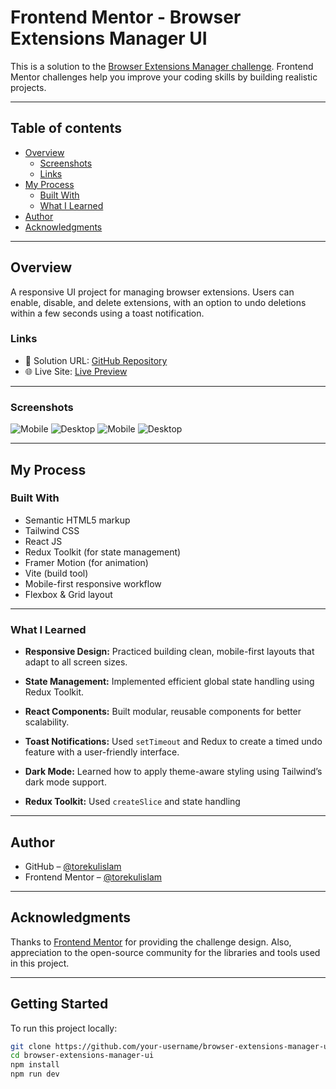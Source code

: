 # Frontend Mentor - Browser Extensions Manager UI

This is a solution to the [Browser Extensions Manager challenge](https://www.frontendmentor.io). Frontend Mentor challenges help you improve your coding skills by building realistic projects.

---

## Table of contents

- [Overview](#overview)
  - [Screenshots](#screenshots)
  - [Links](#links)
- [My Process](#my-process)
  - [Built With](#built-with)
  - [What I Learned](#what-i-learned)
- [Author](#author)
- [Acknowledgments](#acknowledgments)

---

## Overview

A responsive UI project for managing browser extensions. Users can enable, disable, and delete extensions, with an option to undo deletions within a few seconds using a toast notification.

### Links

- 🔧 Solution URL: [GitHub Repository](https://github.com/torekulislam/browser-extensions-manager-ui)
- 🌐 Live Site: [Live Preview](https://browser-extensions-manager-ui-pearl.vercel.app/)

---

### Screenshots

![Mobile](./src/design/mobile-design.png)
![Desktop](./src/design/screencaptur-desktop.png)
![Mobile](./src/design/mobile-design2.png)
![Desktop](./src/design/screencaptur-desktop2.png)

---

## My Process

### Built With

- Semantic HTML5 markup
- Tailwind CSS
- React JS
- Redux Toolkit (for state management)
- Framer Motion (for animation)
- Vite (build tool)
- Mobile-first responsive workflow
- Flexbox & Grid layout

---

### What I Learned

- **Responsive Design:** Practiced building clean, mobile-first layouts that adapt to all screen sizes.
- **State Management:** Implemented efficient global state handling using Redux Toolkit.
- **React Components:** Built modular, reusable components for better scalability.
- **Toast Notifications:** Used `setTimeout` and Redux to create a timed undo feature with a user-friendly interface.
- **Dark Mode:** Learned how to apply theme-aware styling using Tailwind’s dark mode support.

- **Redux Toolkit:** Used `createSlice` and state handling

---

## Author

- GitHub – [@torekulislam](https://github.com/torekulislam)
- Frontend Mentor – [@torekulislam](https://www.frontendmentor.io/profile/torekulislam)

---

## Acknowledgments

Thanks to [Frontend Mentor](https://www.frontendmentor.io) for providing the challenge design. Also, appreciation to the open-source community for the libraries and tools used in this project.

---

## Getting Started

To run this project locally:

```bash
git clone https://github.com/your-username/browser-extensions-manager-ui.git
cd browser-extensions-manager-ui
npm install
npm run dev
```
